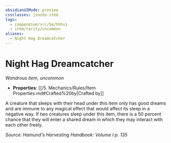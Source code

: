 ```yaml
---
obsidianUIMode: preview
cssclasses: json5e-item
tags:
  - compendium/src/5e/hhhvi
  - item/rarity/uncommon
aliases:
  - Night Hag Dreamcatcher
---
```

# Night Hag Dreamcatcher
*Wondrous item, uncommon*  

- **Properties**: [[/5. Mechanics/Rules/Item Properties.md#Crafted%20by\|Crafted by]]

A creature that sleeps with their head under this item only has good dreams and are immune to any magical effect that would affect its sleep in a negative way. If two creatures sleep under this item, there is a 50 percent chance that they will enter a shared dream in which they may interact with each other freely.

*Source: Hamund's Harvesting Handbook: Volume I p. 135*
